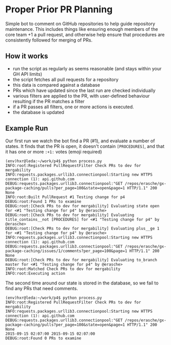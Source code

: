 # Proper Prior PR Planning

Simple bot to comment on GitHub repositories to help guide repository
maintenance. This includes things like ensuring enough members of the core team
+1 a pull request, and otherwise help ensure that procedures are consistently
followed for merging of PRs.

## How it works

- run the script as regularly as seems reasonable (and stays within your GH API
  limits)
- the script fetches all pull requests for a repository
- this data is compared against a database
- PRs which have updated since the last run are checked individually
- various filters are applied to the PR, with user-defined behaviour resulting
  if the PR matches a filter
- if a PR passes all filters, one or more actions is executed.
- the database is updated


## Example Run

Our first run we watch the bot find a PR (#1), and evaluate a number of states.
It finds that the PR is open, it doesn't contain `[PROCEDURES]`, and that it
has one or more `:+1:` votes (emoji required)

```log
(env)hxr@leda:~/work/p4$ python process.py
INFO:root:Registered PullRequestFilter Check PRs to dev for mergability
INFO:requests.packages.urllib3.connectionpool:Starting new HTTPS connection (1): api.github.com
DEBUG:requests.packages.urllib3.connectionpool:"GET /repos/erasche/gx-package-caching/pulls?per_page=100&state=open&page=1 HTTP/1.1" 200 None
INFO:root:Built PullRequest #1 Testing change for p4
DEBUG:root:Found 1 PRs to examine
DEBUG:root:[Check PRs to dev for mergability] Evaluating state open for <#1 "Testing change for p4" by @erasche>
DEBUG:root:[Check PRs to dev for mergability] Evaluating title_contains__not [PROCEDURES] for <#1 "Testing change for p4" by @erasche>
DEBUG:root:[Check PRs to dev for mergability] Evaluating plus__ge 1 for <#1 "Testing change for p4" by @erasche>
INFO:requests.packages.urllib3.connectionpool:Starting new HTTPS connection (1): api.github.com
DEBUG:requests.packages.urllib3.connectionpool:"GET /repos/erasche/gx-package-caching/issues/1/comments?per_page=100&page=1 HTTP/1.1" 200 None
DEBUG:root:[Check PRs to dev for mergability] Evaluating to_branch master for <#1 "Testing change for p4" by @erasche>
INFO:root:Matched Check PRs to dev for mergability
INFO:root:Executing action
```

The second time around our state is stored in the database, so we fail to find
any PRs that need comments.

```
(env)hxr@leda:~/work/p4$ python process.py
INFO:root:Registered PullRequestFilter Check PRs to dev for mergability
INFO:requests.packages.urllib3.connectionpool:Starting new HTTPS connection (1): api.github.com
DEBUG:requests.packages.urllib3.connectionpool:"GET /repos/erasche/gx-package-caching/pulls?per_page=100&state=open&page=1 HTTP/1.1" 200 None
2015-09-15 02:07:00 2015-09-15 02:07:00
DEBUG:root:Found 0 PRs to examine
```
